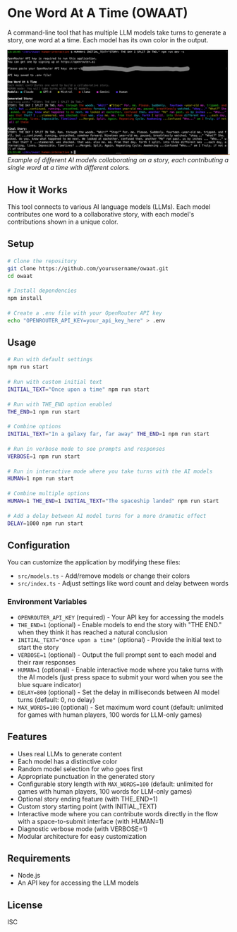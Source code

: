 # One Word At A Time (OWAAT)

A command-line tool that has multiple LLM models take turns to generate a story, one word at a time. Each model has its own color in the output.

![OWAAT Demo](./owaat1.png)
*Example of different AI models collaborating on a story, each contributing a single word at a time with different colors.*

## How it Works

This tool connects to various AI language models (LLMs). Each model contributes one word to a collaborative story, with each model's contributions shown in a unique color.

## Setup

```bash
# Clone the repository
git clone https://github.com/yourusername/owaat.git
cd owaat

# Install dependencies
npm install

# Create a .env file with your OpenRouter API key
echo "OPENROUTER_API_KEY=your_api_key_here" > .env
```

## Usage

```bash
# Run with default settings
npm run start

# Run with custom initial text
INITIAL_TEXT="Once upon a time" npm run start

# Run with THE_END option enabled
THE_END=1 npm run start

# Combine options
INITIAL_TEXT="In a galaxy far, far away" THE_END=1 npm run start

# Run in verbose mode to see prompts and responses
VERBOSE=1 npm run start

# Run in interactive mode where you take turns with the AI models
HUMAN=1 npm run start

# Combine multiple options
HUMAN=1 THE_END=1 INITIAL_TEXT="The spaceship landed" npm run start

# Add a delay between AI model turns for a more dramatic effect
DELAY=1000 npm run start
```

## Configuration

You can customize the application by modifying these files:

- `src/models.ts` - Add/remove models or change their colors
- `src/index.ts` - Adjust settings like word count and delay between words

### Environment Variables

- `OPENROUTER_API_KEY` (required) - Your API key for accessing the models
- `THE_END=1` (optional) - Enable models to end the story with "THE END." when they think it has reached a natural conclusion
- `INITIAL_TEXT="Once upon a time"` (optional) - Provide the initial text to start the story
- `VERBOSE=1` (optional) - Output the full prompt sent to each model and their raw responses
- `HUMAN=1` (optional) - Enable interactive mode where you take turns with the AI models (just press space to submit your word when you see the blue square indicator)
- `DELAY=800` (optional) - Set the delay in milliseconds between AI model turns (default: 0, no delay)
- `MAX_WORDS=100` (optional) - Set maximum word count (default: unlimited for games with human players, 100 words for LLM-only games)

## Features

- Uses real LLMs to generate content
- Each model has a distinctive color
- Random model selection for who goes first
- Appropriate punctuation in the generated story
- Configurable story length with `MAX_WORDS=100` (default: unlimited for games with human players, 100 words for LLM-only games)
- Optional story ending feature (with THE_END=1)
- Custom story starting point (with INITIAL_TEXT)
- Interactive mode where you can contribute words directly in the flow with a space-to-submit interface (with HUMAN=1)
- Diagnostic verbose mode (with VERBOSE=1)
- Modular architecture for easy customization

## Requirements

- Node.js
- An API key for accessing the LLM models

## License

ISC